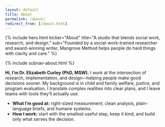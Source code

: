```yaml
---
layout: default
title: About
permalink: /about/
redirect_from: [/about.html]
---
```


{% include hero.html
  kicker="About"
  title="A studio that blends social work, research, and design."
  sub="Founded by a social-work-trained researcher and award-winning writer, Mangrove Method helps people do hard things with clarity and care."
%}

{% include subnav-about.html %}

<div class="page-panel">
  <p><strong>Hi, I’m Dr. Elizabeth Curley (PhD, MSW).</strong> I work at the intersection of research, implementation, and design—helping people make good decisions sooner. My background is in child and family welfare, justice, and program evaluation. I translate complex realities into clear plans, and I leave teams with tools they’ll actually use.</p>

  <ul>
    <li><strong>What I’m good at:</strong> right-sized measurement, clean analysis, plain-language briefs, and humane systems.</li>
    <li><strong>How I work:</strong> start with the smallest useful step, keep it kind, and build only what serves the decision.</li>
  </ul>
</div>
